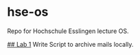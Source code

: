 # hse-os
Repo for Hochschule Esslingen lecture OS.

[## Lab 1](https://github.com/mathis-m/hse-os/tree/master/Lab1)
Write Script to archive mails locally.
